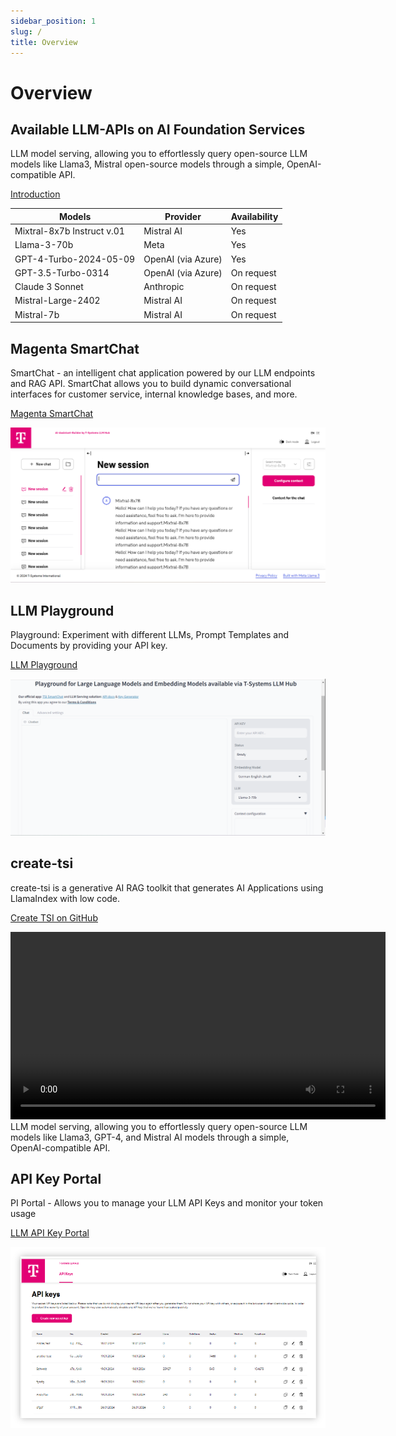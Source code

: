 ```yaml
---
sidebar_position: 1
slug: /
title: Overview
---
```


# Overview

## Available LLM-APIs on AI Foundation Services

LLM model serving, allowing you to effortlessly query open-source LLM models like Llama3, Mistral open-source models through a simple, OpenAI-compatible API.

[Introduction](https://docs.llmhub.t-systems.net/Introduction)

| Models | Provider | Availability |
| --------------- | --------------- | --------------- |
| Mixtral-8x7b Instruct v.01   | Mistral AI  | Yes   |
| Llama-3-70b   | Meta    | Yes   |
| GPT-4-Turbo-2024-05-09  | OpenAI (via Azure)    | Yes   |
| GPT-3.5-Turbo-0314  | OpenAI (via Azure)     | On request   |
| Claude 3 Sonnet  | Anthropic    | On request   |
| Mistral-Large-2402  | Mistral AI   | On request   |
| Mistral-7b  | Mistral AI   | On request   |


## Magenta SmartChat

SmartChat - an intelligent chat application powered by our LLM endpoints and RAG API. SmartChat allows you to build dynamic conversational interfaces for customer service, internal knowledge bases, and more.

[Magenta SmartChat](https://smartchat.llmhub.t-systems.net/)

![smart chat](smart-chat.png)

## LLM Playground

Playground: Experiment with different LLMs, Prompt Templates and Documents by providing your API key. 

[LLM Playground](https://playground.llmhub.t-systems.net/)

![llm-playground](playground.png)

## create-tsi

create-tsi is a generative AI RAG toolkit that generates AI Applications using LlamaIndex with low code.

[Create TSI on GitHub](https://github.com/telekom/create-tsi)

<video width="600" controls>
  <source src="/img/create-tsi.mp4" type="video/mp4"> </source>
</video>
LLM model serving, allowing you to effortlessly query open-source LLM models like Llama3, GPT-4, and Mistral AI models through a simple, OpenAI-compatible API.

## API Key Portal

PI Portal - Allows you to manage your LLM API Keys and monitor your token usage

[LLM API Key Portal](https://auth.llmhub.t-systems.net/)

![api-portal](api-portal.png)
